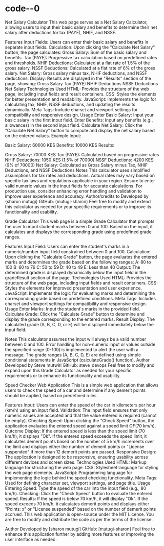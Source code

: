 # code--0
Net Salary Calculator
This web page serves as a Net Salary Calculator, allowing users to input their basic salary and benefits to determine their net salary after deductions for tax (PAYE), NHIF, and NSSF.

Features
Input Fields: Users can enter their basic salary and benefits in separate input fields.
Calculation: Upon clicking the "Calculate Net Salary" button, the page calculates:
Gross Salary: Sum of the basic salary and benefits.
Tax (PAYE): Progressive tax calculation based on predefined rates and thresholds.
NHIF Deductions: Calculated at a flat rate of 1.5% of the gross salary.
NSSF Deductions: Calculated at a flat rate of 6% of the gross salary.
Net Salary: Gross salary minus tax, NHIF deductions, and NSSF deductions.
Display: Results are displayed in the "Results" section of the page, showing:
Gross Salary
Tax (PAYE)
NHIF Deductions
NSSF Deductions
Net Salary
Technologies Used
HTML: Provides the structure of the web page, including input fields and result containers.
CSS: Styles the elements for better presentation and readability.
JavaScript: Implements the logic for calculating tax, NHIF, NSSF deductions, and updating the results dynamically.
Meta Tags: Include charset and viewport settings for compatibility and responsive design.
Usage
Enter Basic Salary: Input your basic salary in the first input field.
Enter Benefits: Input any benefits (e.g., allowances) in the second input field.
Calculate Net Salary: Click the "Calculate Net Salary" button to compute and display the net salary based on the entered values.
Example
Input:

Basic Salary: 60000 KES
Benefits: 10000 KES
Results:

Gross Salary: 70000 KES
Tax (PAYE): Calculated based on progressive rates
NHIF Deductions: 1050 KES (1.5% of 70000)
NSSF Deductions: 4200 KES (6% of 70000)
Net Salary: Calculated as Gross Salary minus Tax, NHIF Deductions, and NSSF Deductions
Notes
This calculator uses simplified assumptions for tax rates and deductions. Actual rates may vary based on specific tax laws and regulations applicable in your region.
Ensure to enter valid numeric values in the input fields for accurate calculations.
For production use, consider enhancing error handling and validation to improve user experience and accuracy.
Author/credits to
Developed by {sharon mutugi}
GitHub: (mutugi-sharon)
Feel free to modify and extend this calculator as needed for your specific requirements or to improve its functionality and usability.



Grade Calculator
This web page is a simple Grade Calculator that prompts the user to input student marks between 0 and 100. Based on the input, it calculates and displays the corresponding grade using predefined grade ranges.

Features
Input Field: Users can enter the student's marks in a numeric/number input field constrained between 0 and 100.
Calculation: Upon clicking the "Calculate Grade" button, the page evaluates the entered marks and determines the grade based on the following ranges:
A: 80 to 100
B: 60 to 79
C: 50 to 59
D: 40 to 49
E: Less than 40
Output: The determined grade is displayed dynamically below the input field in the gradeResult section of the page.
Technologies Used
HTML: Provides the structure of the web page, including input fields and result containers.
CSS: Styles the elements for improved presentation and user experience.
JavaScript: Implements the logic for evaluating marks and determining the corresponding grade based on predefined conditions.
Meta Tags: Includes charset and viewport settings for compatibility and responsive design.
Usage
Enter Marks: Input the student's marks in the provided field.
Calculate Grade: Click the "Calculate Grade" button to determine and display the grade corresponding to the entered marks.
Result Display: The calculated grade (A, B, C, D, or E) will be displayed immediately below the input field.

Notes
This calculator assumes the input will always be a valid number between 0 and 100.
Error handling for non-numeric input or values outside the specified range (0-100) is implemented to alert the user with a message.
The grade ranges (A, B, C, D, E) are defined using simple conditional statements in JavaScript (calculateGrade() function).
Author
Developed by Steve mutwiri
GitHub: steve_devops
Feel free to modify and expand upon this Grade Calculator as needed for your specific requirements or to enhance its functionality and usability.


Speed Checker Web Application
This is a simple web application that allows users to check the speed of a car and determine if any demerit points should be applied, based on predefined rules.

Features
Input: Users can enter the speed of the car in kilometers per hour (km/h) using an input field.
Validation: The input field ensures that only numeric values are accepted and that the value entered is required (cannot be empty).
Checking Speed: Upon clicking the "Check Speed" button, the application evaluates the entered speed against a  speed limit OF(70 km/h).
Outcome Display:
If the entered speed is less than the speed limit (70 km/h), it displays "Ok".
If the entered speed exceeds the speed limit, it calculates demerit points based on the number of 5 km/h increments over the limit and displays either the number of demerit points or "License suspended" if more than 12 demerit points are passed.
Responsive Design: The application is designed to be responsive, ensuring usability across different devices and screen sizes.
Technologies Used
HTML: Markup language for structuring the web page.
CSS: Stylesheet language for styling the web page elements.
JavaScript: Programming language for implementing the logic behind the speed checking functionality.
Meta Tags: Used for defining character set, viewport settings, and page title.
Usage
Entering Speed: Type the speed of the car into the input field (e.g., 80 km/h).
Checking: Click the "Check Speed" button to evaluate the entered speed.
Results:
If the speed is below 70 km/h, it will display "Ok".
If the speed exceeds 70 km/h, it calculates demerit points and displays either "Points: x" or "License suspended" based on the number of demerit points accrued.
This web application is open-source under the MIT License. You are free to modify and distribute the code as per the terms of the license.

Author
Developed by [sharon mutugi]
GitHub: [mutugi-sharon]
Feel free to enhance this application further by adding more features or improving the user interface as needed.


